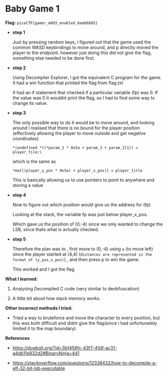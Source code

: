 # Baby Game 1

**Flag:** `picoCTF{gamer_m0d3_enabled_6aeb6b85}`

- **step 1**

    Just by pressing random keys, i figured out that the game used the common WASD keybindings to move around, and p directly moved the player to the endpoint. however just doing this did not give the flag, something else needed to be done first.

- **step 2**

    Using Decompiler Explorer, I got the equivalent C program for the game. It had a win function that printed the flag from flag.txt

    It had an if statement that checked if a particular variable (fp) was 0. If the value was 0 it wouldnt print the flag, so I had to find some way to change its value.


- **step 3**

    The only possible way to do it would be to move around, and looking around i realised that there is no bound for the player position (effectively allowing the player to move outside and get negative coordinates)

    `*(undefined *)(*param_1 * 0x5a + param_3 + param_1[1]) = player_tile;\`

    which is the same as

    `*mat[(player_y_pos * 0x5a) + player_x_pos)] = player_title`

    This is basically allowing us to use pointers to point to anywhere and storing a value

- **step 4**

    Now to figure out which position would give us the address for (fp)

    Looking at the stack, the variable fp was just below player_x_pos. 

    Which gave us the position of (0,-4) since we only wanted to change the LSB, since thats what is actually checked.

- **step 5**

    Therefore the plan was to , first move to (0,-4) using `a` (to move left) since the player started at (4,4) (`distances are represented in the format of (y_pos,x_pos)`) , and then press p to win the game.

    This worked and I got the flag.

**What I learned:**

1. Analysing Decompiled C code (very similar to deobfuscation)

2. A little bit about how stack memory works.

**Other incorrect methods I tried:**

- Tried a way to bruteforce and move the character to every position, but this was both difficult and didnt give the flag(since i had unfortunately limited it to the map boundary)

**References**

- https://dogbolt.org/?id=3b1456fc-43f7-41df-ac31-a4db11e832d2#BinaryNinja=441

- https://stackoverflow.com/questions/12338432/how-to-decompile-a-elf-32-bit-lsb-executable